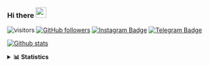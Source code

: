 ### Hi there <img height="25" width="25"  src="https://camo.githubusercontent.com/35d3d11359a49bf12aebb834cc13fd81b95eff4e/68747470733a2f2f6d656469612e67697068792e636f6d2f6d656469612f6876524a434c467a6361737252346961377a2f67697068792e676966">

![visitors](https://visitor-badge.glitch.me/badge?page_id=hanifazzuhdi.hanifazzuhdi)
[![GitHub followers](https://img.shields.io/github/followers/hanifazzuhdi?label=Follow&style=social)](https://github.com/hanifazzuhdi/?tab=follow) 
[![Instagram Badge](https://img.shields.io/badge/-hanifazzuhdi-blue?style=social&logo=Instagram&link=https://www.instagram.com/hnfhanif52/)](https://www.instagram.com/hnfhanif52/)
[![Telegram Badge](https://img.shields.io/badge/-hanifazzuhdi-blue?style=social&logo=telegram&link=https://www.t.me/hanif0198/)](https://www.t.me/hanif0198/) 

[![Github stats](https://github-readme-stats.vercel.app/api?username=hanifazzuhdi&count_private=true&title_color=333&text_color=777&show_icons=true&icon_color=333&line_height=20px)](https://github.com/hanifazzuhdi)

<details>
  <summary><b> 📊 Statistics </b></summary>
  
  <br/>
  
  <!--START_SECTION:waka-->
![Lines of code](https://img.shields.io/badge/From%20Hello%20World%20I%27ve%20Written-7.3%20million%20lines%20of%20code-blue)

**🐱 My GitHub Data** 

> 🏆 580 Contributions in the Year 2021
 > 
> 📦 292.8 kB Used in GitHub's Storage 
 > 
> 🚫 Not Opted to Hire
 > 
> 📜 23 Public Repositories 
 > 
> 🔑 22 Private Repositories  
 > 
📊 **This Week I Spent My Time On** 

```text
⌚︎ Time Zone: Asia/Jakarta

💬 Programming Languages: 
HTML                     13 hrs 24 mins      ███████████░░░░░░░░░░░░░░   46.18% 
CSS                      5 hrs 4 mins        ████░░░░░░░░░░░░░░░░░░░░░   17.49% 
PHP                      4 hrs 20 mins       ███░░░░░░░░░░░░░░░░░░░░░░   14.93% 
SCSS                     3 hrs 20 mins       ███░░░░░░░░░░░░░░░░░░░░░░   11.5% 
Blade Template           1 hr 59 mins        █░░░░░░░░░░░░░░░░░░░░░░░░   6.86%

🔥 Editors: 
VS Code                  29 hrs 1 min        █████████████████████████   100.0%

💻 Operating System: 
Mac                      29 hrs 1 min        █████████████████████████   100.0%

```


 Last Updated on 12/11/2021
<!--END_SECTION:waka-->
</details>
